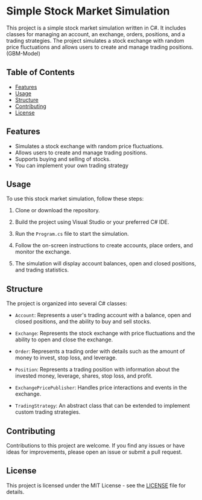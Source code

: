 # Simple Stock Market Simulation

This project is a simple stock market simulation written in C#. It includes classes for managing an account, an exchange, orders, positions, and a trading strategies. The project simulates a stock exchange with random price fluctuations and allows users to create and manage trading positions. (GBM-Model)

## Table of Contents

- [Features](#features)
- [Usage](#usage)
- [Structure](#structure)
- [Contributing](#contributing)
- [License](#license)

## Features

- Simulates a stock exchange with random price fluctuations.
- Allows users to create and manage trading positions.
- Supports buying and selling of stocks.
- You can implement your own trading strategy

## Usage

To use this stock market simulation, follow these steps:

1. Clone or download the repository.

2. Build the project using Visual Studio or your preferred C# IDE.

3. Run the `Program.cs` file to start the simulation.

4. Follow the on-screen instructions to create accounts, place orders, and monitor the exchange.

5. The simulation will display account balances, open and closed positions, and trading statistics.

## Structure

The project is organized into several C# classes:

- `Account`: Represents a user's trading account with a balance, open and closed positions, and the ability to buy and sell stocks.

- `Exchange`: Represents the stock exchange with price fluctuations and the ability to open and close the exchange.

- `Order`: Represents a trading order with details such as the amount of money to invest, stop loss, and leverage.

- `Position`: Represents a trading position with information about the invested money, leverage, shares, stop loss, and profit.

- `ExchangePricePublisher`: Handles price interactions and events in the exchange.

- `TradingStrategy`: An abstract class that can be extended to implement custom trading strategies.

## Contributing

Contributions to this project are welcome. If you find any issues or have ideas for improvements, please open an issue or submit a pull request.

## License

This project is licensed under the MIT License - see the [LICENSE](LICENSE) file for details.
